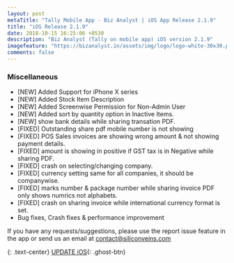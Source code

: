 ```yaml
---
layout: post
metaTitle: "Tally Mobile App - Biz Analyst | iOS App Release 2.1.9"
title: "iOS Release 2.1.9"
date: 2018-10-15 16:25:06 +0530
description: "Biz Analyst (Tally on mobile app) iOS version 2.1.9"
imagefeature: "https://bizanalyst.in/assets/img/logo/logo-white-30x30.png"
comments: false
---
```


### Miscellaneous
- [NEW] Added Support for iPhone X series
- [NEW] Added Stock Item Description
- [NEW] Added Screenwise Permission for Non-Admin User
- [NEW] Added sort by quantity option in Inactive Items.
- [NEW] show bank details while sharing transation PDF.
- [FIXED] Outstanding share pdf mobile number is not showing
- [FIXED] POS Sales invoices are showing wrong amount & not showing payment details.
- [FIXED] amount is showing in positive if GST tax is in Negative while sharing PDF.
- [FIXED] crash on selecting/changing company.
- [FIXED] currency setting same for all companies, it should be companywise.
- [FIXED] marks number & package number while sharing invoice PDF only shows numrics not alphabets.
- [FIXED] crash on sharing invoice while international currency format is set.
- Bug fixes, Crash fixes & performance improvement


If you have any requests/suggestions, please use the report issue feature in the app or send us an email at contact@siliconveins.com


{: .text-center}
[UPDATE iOS](https://itunes.apple.com/us/app/biz-analyst/id1164789740){: .ghost-btn}

